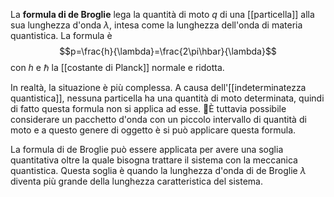 La **formula di de Broglie** lega la quantità di moto $q$ di una [[particella]] alla sua lunghezza d'onda $\lambda$, intesa come la lunghezza dell'onda di materia quantistica. La formula è
$$p=\frac{h}{\lambda}=\frac{2\pi\hbar}{\lambda}$$
con $h$ e $\hbar$ la [[costante di Planck]] normale e ridotta.

In realtà, la situazione è più complessa. A causa dell'[[indeterminatezza quantistica]], nessuna particella ha una quantità di moto determinata, quindi di fatto questa formula non si applica ad esse. È tuttavia possibile considerare un pacchetto d'onda con un piccolo intervallo di quantità di moto e a questo genere di oggetto è si può applicare questa formula.

La formula di de Broglie può essere applicata per avere una soglia quantitativa oltre la quale bisogna trattare il sistema con la meccanica quantistica. Questa soglia è quando la lunghezza d'onda di de Broglie $\lambda$ diventa più grande della lunghezza caratteristica del sistema.